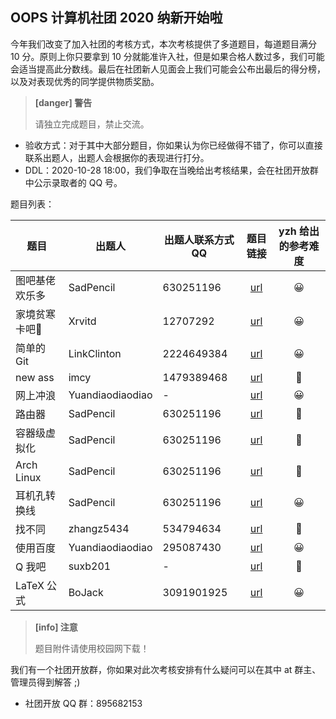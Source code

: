 ## OOPS 计算机社团 2020 纳新开始啦
今年我们改变了加入社团的考核方式，本次考核提供了多道题目，每道题目满分 10 分。原则上你只要拿到 10 分就能准许入社，但是如果合格人数过多，我们可能会适当提高此分数线。最后在社团新人见面会上我们可能会公布出最后的得分榜，以及对表现优秀的同学提供物质奖励。

> **[danger] 警告**
>
> 请独立完成题目，禁止交流。

- 验收方式：对于其中大部分题目，你如果认为你已经做得不错了，你可以直接联系出题人，出题人会根据你的表现进行打分。
- DDL：2020-10-28 18:00，我们争取在当晚给出考核结果，会在社团开放群中公示录取者的 QQ 号。

题目列表：

| 题目           | 出题人           | 出题人联系方式 QQ | 题目链接 | yzh 给出的参考难度 |
| -------------- | ---------------- | ----------------- | :--------: | :--------: |
| 图吧基佬欢乐多 | SadPencil | 630251196    | [url](https://oops-sdu.cn/article/article/纳新_2020/题目一.html) | 😀 |
| 家境贫寒卡吧👴 | Xrvitd | 12707292       |   [url](https://oops-sdu.cn/article/纳新_2020/题目二.html)  | 😀 |
| 简单的 Git    | LinkClinton | 2224649384|   [url](https://oops-sdu.cn/article/纳新_2020/题目三.html)    |   😀     |
| new ass | imcy  | 1479389468           |  [url](https://oops-sdu.cn/article/纳新_2020/题目四.html)      |  🤔    |
| 网上冲浪       | Yuandiaodiaodiao | -   |    [url](https://oops-sdu.cn/article/纳新_2020/题目五.html)     |    😀    |
| 路由器 | SadPencil   | 630251196        |   [url](https://oops-sdu.cn/article/纳新_2020/题目六.html)     |   🤔   |
| 容器级虚拟化 | SadPencil | 630251196      |    [url](https://oops-sdu.cn/article/纳新_2020/题目七.html)    |    🤔    |
| Arch Linux  | SadPencil| 630251196        |   [url](https://oops-sdu.cn/article/纳新_2020/题目八.html)        |   🤔   |
| 耳机孔转换线   | SadPencil | 630251196        |     [url](https://oops-sdu.cn/article/纳新_2020/题目九.html) |     😀   |
| 找不同  | zhangz5434  | 534794634         |    [url](https://oops-sdu.cn/article/纳新_2020/题目十.html)   |    🤔    |
| 使用百度 | Yuandiaodiaodiao | 295087430                |   [url](https://oops-sdu.cn/article/纳新_2020/题目十一.html)   | 😀 |
| Q 我吧   | suxb201  | -                   |   [url](https://oops-sdu.cn/article/纳新_2020/题目十二.html)    |  🤔   |
| LaTeX 公式 | BoJack | 3091901925 |   [url](https://oops-sdu.cn/article/纳新_2020/题目十三.html)    |  😀  |

> **[info] 注意**
>
> 题目附件请使用校园网下载！


我们有一个社团开放群，你如果对此次考核安排有什么疑问可以在其中 at 群主、管理员得到解答 ;)

- 社团开放 QQ 群：895682153